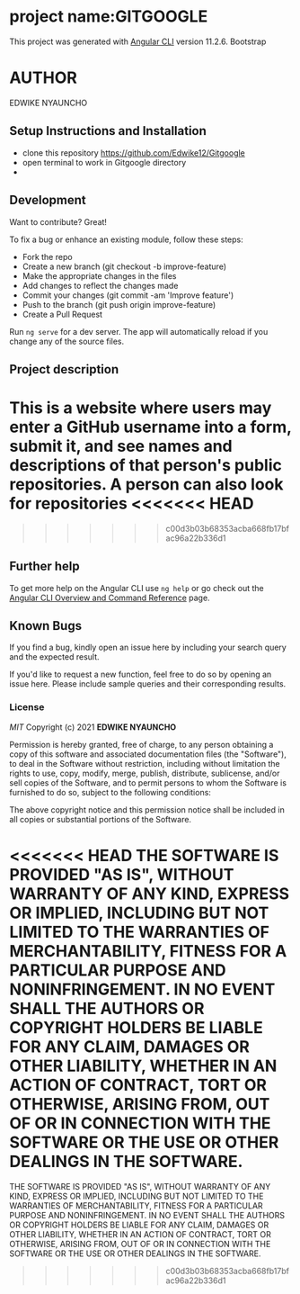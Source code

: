 #  project name:GITGOOGLE

This project was generated with [Angular CLI](https://github.com/angular/angular-cli) version 11.2.6.
Bootstrap

# AUTHOR
EDWIKE NYAUNCHO

## Setup Instructions and Installation

- clone this repository https://github.com/Edwike12/Gitgoogle
- open terminal to work in Gitgoogle directory 
- 

## Development 
Want to contribute? Great!

To fix a bug or enhance an existing module, follow these steps:
- Fork the repo
- Create a new branch (git checkout -b improve-feature)
- Make the appropriate changes in the files
- Add changes to reflect the changes made
- Commit your changes (git commit -am 'Improve feature')
- Push to the branch (git push origin improve-feature)
- Create a Pull Request

Run `ng serve` for a dev server. The app will automatically reload if you change any of the source files.


## Project description
This is a website where users may enter a GitHub username into a form, submit it, and see names and descriptions of that person's public repositories. A person can also look for repositories
<<<<<<< HEAD
=======

>>>>>>> c00d3b03b68353acba668fb17bfac96a22b336d1

## Further help

To get more help on the Angular CLI use `ng help` or go check out the [Angular CLI Overview and Command Reference](https://angular.io/cli) page.


## Known Bugs

If you find a bug, kindly open an issue here by including your search query and the expected result.

If you'd like to request a new function, feel free to do so by opening an issue here. Please include sample queries and their corresponding results.



### License

*MIT*
Copyright (c) 2021 **EDWIKE NYAUNCHO**

Permission is hereby granted, free of charge, to any person obtaining a copy of this software and associated documentation files (the "Software"), to deal in the Software without restriction, including without limitation the rights to use, copy, modify, merge, publish, distribute, sublicense, and/or sell copies of the Software, and to permit persons to whom the Software is furnished to do so, subject to the following conditions:

The above copyright notice and this permission notice shall be included in all copies or substantial portions of the Software.

<<<<<<< HEAD
THE SOFTWARE IS PROVIDED "AS IS", WITHOUT WARRANTY OF ANY KIND, EXPRESS OR IMPLIED, INCLUDING BUT NOT LIMITED TO THE WARRANTIES OF MERCHANTABILITY, FITNESS FOR A PARTICULAR PURPOSE AND NONINFRINGEMENT. IN NO EVENT SHALL THE AUTHORS OR COPYRIGHT HOLDERS BE LIABLE FOR ANY CLAIM, DAMAGES OR OTHER LIABILITY, WHETHER IN AN ACTION OF CONTRACT, TORT OR OTHERWISE, ARISING FROM, OUT OF OR IN CONNECTION WITH THE SOFTWARE OR THE USE OR OTHER DEALINGS IN THE SOFTWARE.
=======
THE SOFTWARE IS PROVIDED "AS IS", WITHOUT WARRANTY OF ANY KIND, EXPRESS OR IMPLIED, INCLUDING BUT NOT LIMITED TO THE WARRANTIES OF MERCHANTABILITY, FITNESS FOR A PARTICULAR PURPOSE AND NONINFRINGEMENT. IN NO EVENT SHALL THE AUTHORS OR COPYRIGHT HOLDERS BE LIABLE FOR ANY CLAIM, DAMAGES OR OTHER LIABILITY, WHETHER IN AN ACTION OF CONTRACT, TORT OR OTHERWISE, ARISING FROM, OUT OF OR IN CONNECTION WITH THE SOFTWARE OR THE USE OR OTHER DEALINGS IN THE SOFTWARE.
>>>>>>> c00d3b03b68353acba668fb17bfac96a22b336d1
